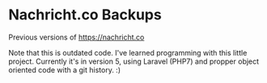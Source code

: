 # Nachricht.co Backups
Previous versions of https://nachricht.co

Note that this is outdated code. I've learned programming with this little project.
Currently it's in version 5, using Laravel (PHP7) and propper object oriented code with a git history. :)
